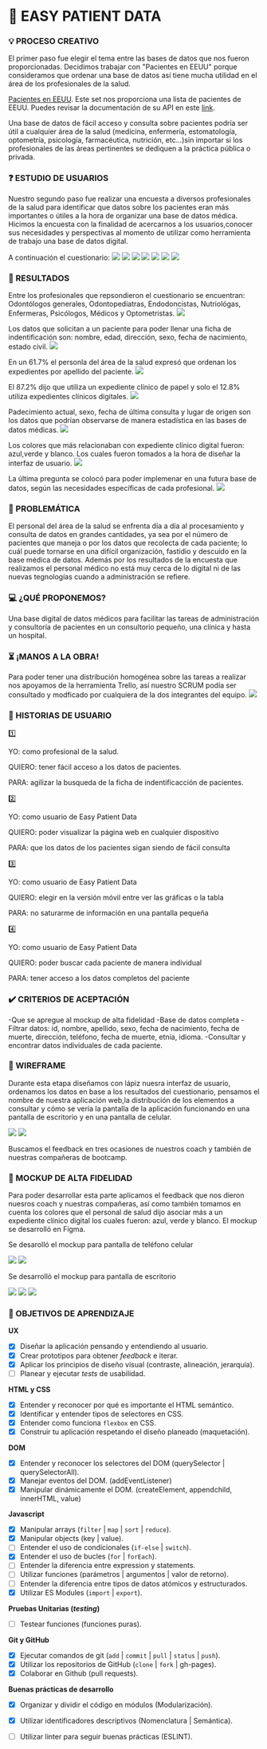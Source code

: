 # :syringe: EASY PATIENT DATA

### :bulb: PROCESO CREATIVO

 El primer paso fue elegir el tema entre las bases de datos que nos fueron proporcionadas. Decidimos trabajar con "Pacientes en EEUU" porque consideramos que ordenar una base de datos así tiene mucha utilidad en el área de los profesionales de la salud.

[Pacientes en EEUU](src/data/patient/patient.json).
 Este set nos proporciona una lista de pacientes de EEUU. Puedes revisar la documentación de su API en este [link](https://r2.smarthealthit.org/Patient).
 
Una base de datos de fácil acceso y consulta sobre pacientes podría ser útil a cualquier área de la salud (medicina, enfermería, estomatología, optometría, psicología, farmacéutica, nutrición, etc...)sin importar si los profesionales de las áreas pertinentes se dediquen a la práctica pública o privada. 
  
 

### :question: ESTUDIO DE USUARIOS
 
Nuestro segundo paso fue realizar una encuesta a diversos profesionales de la salud para identificar que datos sobre los pacientes eran más importantes o útiles a la hora de organizar una base de datos médica. Hicimos la encuesta con la finalidad de acercarnos a los usuarios,conocer sus necesidades y perspectivas al momento de utilizar como herramienta de trabajo una base de datos digital.

A continuación el cuestionario:
<img src="src/img/encuesta1.png"> 
<img src="src/img/encuesta1.png"> 
<img src="src/img/encuesta2.png"> 
<img src="src/img/encuesta3.png"> 
<img src="src/img/encuesta4.png"> 
<img src="src/img/encuesta5.png"> 
<img src="src/img/encuesta6.png"> 


### :pencil: RESULTADOS

Entre los profesionales que repsondieron el cuestionario se encuentran: Odontólogos generales, Odontopediatras, Endodoncistas, Nutriológas, Enfermeras, Psicólogos, Médicos y Optometristas.
<img src="src/respuestas1.png"> 

Los datos que solicitan a un paciente para poder llenar una ficha de indentificación son: nombre, edad, dirección, sexo, fecha de nacimiento, estado civil. 
<img src="src/img/respuestas2.png"> 

En un 61.7% el personla del área de la salud expresó que ordenan los expedientes por apellido del paciente. 
<img src="src/img/respuestas3.png"> 

El 87.2% dijo que utiliza un expediente clínico de papel y solo el 12.8% utiliza expedientes clínicos digitales.
<img src="src/img/respuestas4.png">

Padecimiento actual, sexo, fecha de última consulta y lugar de origen son los datos que podrían observarse de manera estadística en las bases de datos médicas.
<img src="src/img/respuestas5.png">

Los colores que más relacionaban con expediente clínico digital fueron: azul,verde y blanco. Los cuales fueron tomados a la hora de diseñar la interfaz de usuario. 
<img src="src/img/respuestas6.png"> 

La última pregunta se colocó para poder implemenar en una futura base de datos, según las necesidades específicas de cada profesional.
<img src="src/img/respuestas7.png"> 

### :rotating_light: PROBLEMÁTICA

El personal del área de la salud se enfrenta día a día al procesamiento y consulta de datos en grandes cantidades, ya sea por el número de pacientes que maneja o por los datos que recolecta de cada paciente; lo cuál puede tornarse en una difícil organización, fastidio y descuido en la base médica de datos. Además por los resultados de la encuesta que realizamos el personal médico no está muy cerca de lo digital ni de las nuevas tegnologías cuando a administración se refiere. 

### :computer: ¿QUÉ PROPONEMOS?

Una base digital de datos médicos para facilitar las tareas de administración y consultoría de pacientes en un consultorio pequeño, una clínica y hasta un hospital.  

### :hourglass_flowing_sand: ¡MANOS A LA OBRA! 
Para poder tener una distribución homogénea sobre las tareas a realizar nos apoyamos de la herramienta Trello, así nuestro SCRUM podía ser consultado y modficado por cualquiera de la dos integrantes del equipo.
<img src="src/img/trello.png"> 

### :bust_in_silhouette: HISTORIAS DE USUARIO 

:one: 

YO: como profesional de la salud.

QUIERO: tener fácil acceso a los datos de pacientes.

PARA: agilizar la busqueda de la ficha de indentificacción de pacientes. 

:two:

YO: como usuario de Easy Patient Data

QUIERO: poder visualizar la página web en cualquier dispositivo

PARA: que los datos de los pacientes sigan siendo de fácil consulta

:three:

YO: como usuario de Easy Patient Data

QUIERO: elegir en la versión móvil entre ver las gráficas o la tabla

PARA: no saturarme de información en una pantalla pequeña

:four: 

YO: como usuario de Easy Patient Data

QUIERO: poder buscar cada paciente de manera individual

PARA: tener acceso a los datos completos del paciente 

### :heavy_check_mark: CRITERIOS DE ACEPTACIÓN 
-Que se apregue al mockup de alta fidelidad
-Base de datos completa
-Filtrar datos: id, nombre, apellido, sexo, fecha de nacimiento, fecha de muerte, dirección, teléfono, fecha de muerte, etnía, idioma. 
-Consultar y encontrar datos individuales de cada paciente. 

### :vhs: WIREFRAME
Durante esta etapa diseñamos con lápiz nuesra interfaz de usuario, ordenamos los datos en base a los resultados del cuestionario, pensamos el nombre de nuestra aplicación web,la distribución de los elementos a consultar y cómo se vería la pantalla de la aplicación funcionando en una pantalla de escritorio y en una pantalla de celular. 

<img src="src/img/wireframe1.jpg"> 

<img src="src/img/wireframe2.jpg"> 

Buscamos el feedback en tres ocasiones de nuestros coach y también de nuestras compañeras de bootcamp. 

### :iphone: MOCKUP DE ALTA FIDELIDAD 
Para poder desarrollar esta parte aplicamos el feedback que nos dieron nuesros coach y nuestras compañeras, así como también tomamos en cuenta los colores que el personal de salud dijo asociar más a un expediente clínico digital los cuales fueron: azul, verde y blanco. El mockup se desarrolló en Figma.

Se desarolló el mockup para pantalla de teléfono celular 

<img src="src/img/prototipoCelular.png">

<img src="src/img/prototipoCelular2.png">

Se desarrolló el mockup para pantalla de escritorio 

<img src="src/img/prototipoEscritorio.png">

<img src="src/img/prototipoEscritorio2.png">

<img src="src/img/prototipoEscritorio3.png">



### :pushpin: OBJETIVOS DE APRENDIZAJE

 **UX**
- [x] Diseñar la aplicación pensando y entendiendo al usuario.
- [x] Crear prototipos para obtener _feedback_ e iterar.
- [x] Aplicar los principios de diseño visual (contraste, alineación, jerarquía).
- [ ] Planear y ejecutar _tests_ de usabilidad.

**HTML y CSS**
- [x] Entender y reconocer por qué es importante el HTML semántico.
- [x] Identificar y entender tipos de selectores en CSS.
- [x] Entender como funciona `flexbox` en CSS.
- [x] Construir tu aplicación respetando el diseño planeado (maquetación).

**DOM**
- [X] Entender y reconocer los selectores del DOM (querySelector | querySelectorAll).
- [X] Manejar eventos del DOM. (addEventListener)
- [X] Manipular dinámicamente el DOM. (createElement, appendchild, innerHTML, value)

**Javascript**
- [X] Manipular arrays (`filter` | `map` | `sort` | `reduce`).
- [X] Manipular objects (key | value).
- [ ] Entender el uso de condicionales (`if-else` | `switch`).
- [X] Entender el uso de bucles (`for` | `forEach`).
- [ ] Entender la diferencia entre expression y statements.
- [ ] Utilizar funciones (parámetros | argumentos | valor de retorno).
- [ ] Entender la diferencia entre tipos de datos atómicos y estructurados.
- [X] Utilizar ES Modules (`import` | `export`).

**Pruebas Unitarias (_testing_)**
- [ ] Testear funciones (funciones puras).

 **Git y GitHub**
- [x] Ejecutar comandos de git (`add` | `commit` | `pull` | `status` | `push`).
- [x] Utilizar los repositorios de GitHub (`clone` | `fork` | gh-pages).
- [x] Colaborar en Github (pull requests).

**Buenas prácticas de desarrollo**
- [x] Organizar y dividir el código en módulos (Modularización).
- [x] Utilizar identificadores descriptivos (Nomenclatura | Semántica).
- [ ] Utilizar linter para seguir buenas prácticas (ESLINT).









